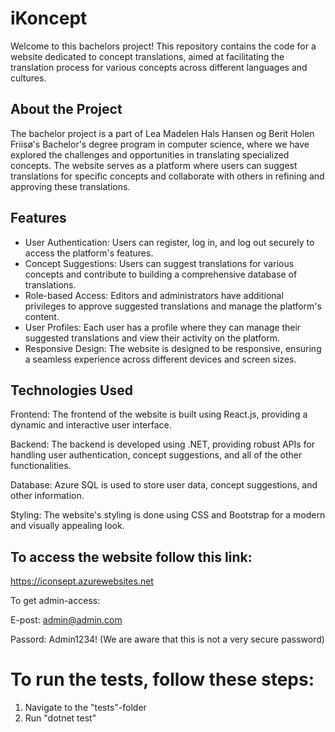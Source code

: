 # iKoncept

Welcome to this bachelors project! This repository contains the code for a website dedicated to concept translations, aimed at facilitating the translation process for various concepts across different languages and cultures.

## About the Project

The bachelor project is a part of Lea Madelen Hals Hansen og Berit Holen Friisø's Bachelor's degree program in computer science, where we have explored the challenges and opportunities in translating specialized concepts. The website serves as a platform where users can suggest translations for specific concepts and collaborate with others in refining and approving these translations.

## Features

* User Authentication: Users can register, log in, and log out securely to access the platform's features.
* Concept Suggestions: Users can suggest translations for various concepts and contribute to building a comprehensive database of translations.
* Role-based Access: Editors and administrators have additional privileges to approve suggested translations and manage the platform's content.
* User Profiles: Each user has a profile where they can manage their suggested translations and view their activity on the platform.
* Responsive Design: The website is designed to be responsive, ensuring a seamless experience across different devices and screen sizes.

## Technologies Used

Frontend: The frontend of the website is built using React.js, providing a dynamic and interactive user interface.

Backend: The backend is developed using .NET, providing robust APIs for handling user authentication, concept suggestions, and all of the other functionalities.

Database: Azure SQL is used to store user data, concept suggestions, and other information.

Styling: The website's styling is done using CSS and Bootstrap for a modern and visually appealing look.

## To access the website follow this link:

https://iconsept.azurewebsites.net

To get admin-access:

E-post: admin@admin.com

Passord: Admin1234! (We are aware that this is not a very secure password)

# To run the tests, follow these steps:

1. Navigate to the "tests"-folder
2. Run "dotnet test"